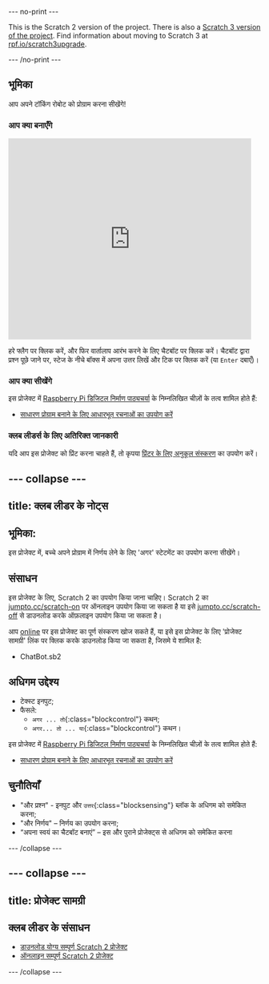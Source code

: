 --- no-print ---

This is the Scratch 2 version of the project. There is also a [Scratch 3 version of the project](https://projects.raspberrypi.org/hi-IN/projects/chatbot).
Find information about moving to Scratch 3 at [rpf.io/scratch3upgrade](https://rpf.io/scratch3upgrade).

--- /no-print ---

## भूमिका

आप अपने टॉकिंग रोबोट को प्रोग्राम करना सीखेंगे!

### आप क्या बनाएँगे

<div class="scratch-preview">
  <iframe allowtransparency="true" width="485" height="402" src="https://scratch.mit.edu/projects/embed/26762091/?autostart=false" frameborder="0"></iframe>
</div>

हरे फ्लैग पर क्लिक करें, और फिर वार्तालाप आरंभ करने के लिए चैटबॉट पर क्लिक करें। चैटबॉट द्वारा प्रश्न पूछे जाने पर, स्टेज के नीचे बॉक्स में अपना उत्तर लिखें और टिक पर क्लिक करें (या `Enter` दबाएँ)।

### आप क्या सीखेंगे

इस प्रोजेक्ट में [Raspberry Pi डिजिटल निर्माण पाठ्यचर्या](http://rpf.io/curriculum) के निम्नलिखित चीज़ों के तत्व शामिल होते हैं:

+ [साधारण प्रोग्राम बनाने के लिए आधारभूत रचनाओं का उपयोग करें](https://www.raspberrypi.org/curriculum/programming/creator)

### क्लब लीडर्स के लिए अतिरिक्त जानकारी

यदि आप इस प्रोजेक्ट को प्रिंट करना चाहते हैं, तो कृपया [प्रिंटर के लिए अनुकूल संस्करण](https://projects.raspberrypi.org/en/projects/chatbot-scratch2/print) का उपयोग करें।

--- collapse ---
---
title: क्लब लीडर के नोट्स
---

## भूमिका:
इस प्रोजेक्ट में, बच्चे अपने प्रोग्राम में निर्णय लेने के लिए 'अगर' स्टेटमेंट का उपयोग करना सीखेंगे।

## संसाधन
इस प्रोजेक्ट के लिए, Scratch 2 का उपयोग किया जाना चाहिए। Scratch 2 का [jumpto.cc/scratch-on](http://jumpto.cc/scratch-on) पर ऑनलाइन उपयोग किया जा सकता है या इसे [jumpto.cc/scratch-off](http://jumpto.cc/scratch-off) से डाउनलोड करके ऑफ़लाइन उपयोग किया जा सकता है।

आप <a href="http://scratch.mit.edu/projects/26762091/#editor">online</a> पर इस प्रोजेक्ट का पूर्ण संस्करण खोज सकते हैं, या इसे इस प्रोजेक्ट के लिए 'प्रोजेक्ट सामग्री' लिंक पर क्लिक करके डाउनलोड किया जा सकता है, जिसमे ये शामिल है:

+ ChatBot.sb2

## अधिगम उद्देश्य

+ टेक्स्ट इनपुट;
+ फैसले:
    + `अगर ... तो`{:class="blockcontrol"} कथन;
    + `अगर... तो ... या`{:class="blockcontrol"} कथन।

इस प्रोजेक्ट में [Raspberry Pi डिजिटल निर्माण पाठ्यचर्या](http://rpf.io/curriculum) के निम्नलिखित चीज़ों के तत्व शामिल होते हैं:

+ [साधारण प्रोग्राम बनाने के लिए आधारभूत रचनाओं का उपयोग करें](https://www.raspberrypi.org/curriculum/programming/creator)

## चुनौतियाँ
+ "और प्रश्न" - इनपुट और `उत्तर`{:class="blocksensing"} ब्लॉक के अधिगम को समेकित करना;
+ "और निर्णय" – निर्णय का उपयोग करना;
+ “अपना स्वयं का चैटबॉट बनाएं” – इस और पुराने प्रोजेक्ट्स से अधिगम को समेकित करना

--- /collapse ---

--- collapse ---
---
title: प्रोजेक्ट सामग्री
---

## क्लब लीडर के संसाधन

* [डाउनलोड योग्य सम्पूर्ण Scratch 2 प्रोजेक्ट](resources/ChatBot.sb2)
* [ऑनलाइन सम्पूर्ण Scratch 2 प्रोजेक्ट](http://scratch.mit.edu/projects/26762091/#editor)

--- /collapse ---
